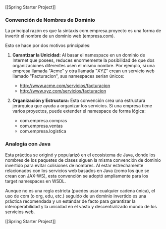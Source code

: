 [[Spring Starter Project]]

### Convención de Nombres de Dominio

La principal razón es que la sintaxis com.empresa.proyecto es una forma de invertir el nombre de un dominio web (empresa.com).

Esto se hace por dos motivos principales:

1. **Garantizar la Unicidad:** Al basar el namespace en un dominio de Internet que posees, reduces enormemente la posibilidad de que dos organizaciones diferentes usen el mismo nombre. Por ejemplo, si una empresa llamada "Acme" y otra llamada "XYZ" crean un servicio web llamado "Facturacion", sus namespaces serían únicos:

   - http://www.acme.com/servicios/facturacion
   - http://www.xyz.com/servicios/facturacion

2. **Organización y Estructura:** Esta convención crea una estructura jerárquica que ayuda a organizar los servicios. Si una empresa tiene varios proyectos, puede extender el namespace de forma lógica:

   - com.empresa.compras
   - com.empresa.ventas
   - com.empresa.logistica

### Analogía con Java

Esta práctica se originó y popularizó en el ecosistema de Java, donde los nombres de los paquetes de clases siguen la misma convención de dominio invertido para evitar colisiones de nombres. Al estar estrechamente relacionados con los servicios web basados en Java (como los que se crean con JAX-WS), esta convención se adoptó ampliamente para los target namespaces en WSDL.

Aunque no es una regla estricta (puedes usar cualquier cadena única), el uso de com (o org, edu, etc.) seguido de un dominio invertido es una práctica recomendada y un estándar de facto para garantizar la interoperabilidad y la unicidad en el vasto y descentralizado mundo de los servicios web.

[[Spring Starter Project]]
